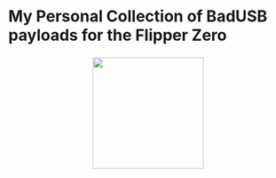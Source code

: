 
<h1 align="left">My Personal Collection of BadUSB payloads for the Flipper Zero</h1>

###

<div align="center">
  <img height="200" src="https://external-content.duckduckgo.com/iu/?u=https%3A%2F%2Favatars.githubusercontent.com%2Fu%2F57576566%3Fs%3D280%26v%3D4&f=1&nofb=1&ipt=8672406beddb5629c78a9ce879ced8f607b5c0f8be6c85084d53e8909982f70f&ipo=images"  />
</div>

